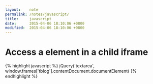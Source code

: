```yaml
---
layout:    note
permalink: /notes/javascript/
title:     javascript
date:      2015-04-06 18:10:06 +0800
modified:  2015-04-06 18:10:06 +0800
---
```


# Access a element in a child iframe

{% highlight javascript %}
jQuery('textarea', window.frames['tblog'].contentDocument.documentElement)
{% endhighlight %}
